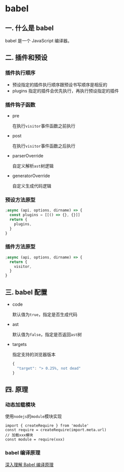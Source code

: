 # babel

## 一. 什么是 babel

babel 是一个 JavaScript 编译器。

## 二. 插件和预设

### 插件执行顺序

- 预设指定的插件执行顺序跟预设书写顺序是相反的
- plugins 指定的插件会优先执行，再执行预设指定的插件

### 插件钩子函数

- pre

  在执行`visitor`事件函数之前执行

- post

  在执行`visitor`事件函数之后执行

- parserOverride

  自定义解析`ast`树逻辑

- generatorOverride

  自定义生成代码逻辑

### 预设方法原型

```javascript
;async (api, options, dirname) => {
  const plugins = [[() => {}, {}]]
  return {
    plugins,
  }
}
```

### 插件方法原型

```javascript
;async (api, options, dirname) => {
  return {
    visitor,
  }
}
```

## 三. babel 配置

- code

  默认值为`true`，指定是否生成代码

- ast

  默认值为`false`，指定是否返回`ast`树

- targets

  指定支持的浏览器版本

  ```javascript
  {
    "target": "> 0.25%, not dead"
  }
  ```

## 四. 原理

### 动态加载模块

使用`nodejs`的`module`模块实现

```
import { createRequire } from 'module'
const require = createRequire(import.meta.url)
// 加载xxx模块
const module = require(xxx)
```

### babel 编译原理

[深入理解 Babel 编译原理](https://juejin.cn/post/7447712058198081546)
